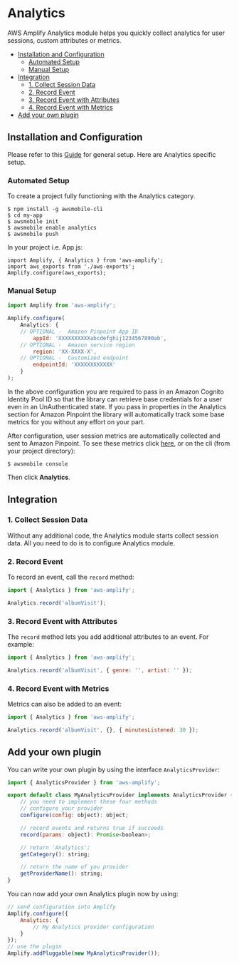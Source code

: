 # Analytics

AWS Amplify Analytics module helps you quickly collect analytics for user sessions, custom attributes or metrics.

* [Installation and Configuration](#installation-and-configuration)
  - [Automated Setup](#automated-setup)
  - [Manual Setup](#manual-setup)
* [Integration](#integration)
  - [1. Collect Session Data](#1-collect-session-data)
  - [2. Record Event](#2-record-event)
  - [3. Record Event with Attributes](#3-record-event-with-attributes)
  - [4. Record Event with Metrics](#4-record-event-with-metrics)
* [Add your own plugin](#add-your-own-plugin)

## Installation and Configuration

Please refer to this [Guide](install_n_config.md) for general setup. Here are Analytics specific setup.

### Automated Setup

To create a project fully functioning with the Analytics category.

```
$ npm install -g awsmobile-cli
$ cd my-app
$ awsmobile init
$ awsmobile enable analytics
$ awsmobile push
```

In your project i.e. App.js:

```
import Amplify, { Analytics } from 'aws-amplify';
import aws_exports from './aws-exports';
Amplify.configure(aws_exports);
```

### Manual Setup

```js
import Amplify from 'aws-amplify';

Amplify.configure(
    Analytics: {
    // OPTIONAL -  Amazon Pinpoint App ID
        appId: 'XXXXXXXXXXabcdefghij1234567890ab',
    // OPTIONAL -  Amazon service region
        region: 'XX-XXXX-X',
    // OPTIONAL -  Customized endpoint
        endpointId: 'XXXXXXXXXXXX'
    } 
);

```

In the above configuration you are required to pass in an Amazon Cognito Identity Pool ID so that the library can retrieve base credentials for a user even in an UnAuthenticated state. If you pass in properties in the Analytics section for Amazon Pinpoint the library will automatically track some base metrics for you without any effort on your part. 

After configuration, user session metrics are automatically collected and sent to Amazon Pinpoint. To see these metrics click [here](https://console.aws.amazon.com/pinpoint/home/), or on the cli (from your project directory):

```
$ awsmobile console
```

Then click **Analytics**.

## Integration

### 1. Collect Session Data

Without any additional code, the Analytics module starts collect session data. All you need to do is to configure Analytics module.

### 2. Record Event

To record an event, call the `record` method:

```js
import { Analytics } from 'aws-amplify';

Analytics.record('albumVisit');
```

### 3. Record Event with Attributes

The `record` method lets you add additional attributes to an event. For example:

```js
import { Analytics } from 'aws-amplify';

Analytics.record('albumVisit', { genre: '', artist: '' });
```

### 4. Record Event with Metrics

Metrics can also be added to an event:

```js
import { Analytics } from 'aws-amplify';

Analytics.record('albumVisit', {}, { minutesListened: 30 });
```

## Add your own plugin
You can write your own plugin by using the interface ```AnalyticsProvider```:
```js
import { AnalyticsProvider } from 'aws-amplify';

export default class MyAnalyticsProvider implements AnalyticsProvider {
    // you need to implement these four methods
    // configure your provider
    configure(config: object): object;

    // record events and returns true if succeeds
    record(params: object): Promise<boolean>;

    // return 'Analytics';
    getCategory(): string;

    // return the name of you provider
    getProviderName(): string;
}
```

You can now add your own Analytics plugin now by using:
```js
// send configuration into Amplify
Amplify.configure({
    Analytics: { 
        // My Analytics provider configuration 
    }
});
// use the plugin
Amplify.addPluggable(new MyAnalyticsProvider());
```
